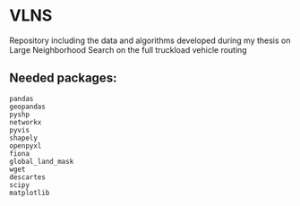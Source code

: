 # VLNS
Repository including the data and algorithms developed during my thesis on Large Neighborhood Search on the full truckload vehicle routing 

## Needed packages:
    pandas
    geopandas
    pyshp
    networkx
    pyvis
    shapely
    openpyxl
    fiona
    global_land_mask
    wget
    descartes
    scipy
    matplotlib
